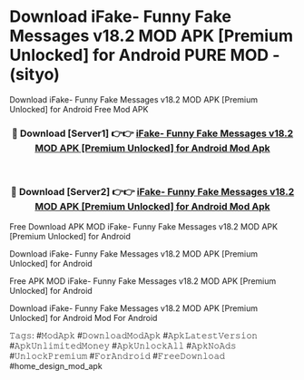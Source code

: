 # Download iFake- Funny Fake Messages v18.2 MOD APK [Premium Unlocked] for Android PURE MOD - (sityo)
Download iFake- Funny Fake Messages v18.2 MOD APK [Premium Unlocked] for Android Free Mod APK

<div align="center">
<h3>🔴 Download [Server1] 👉👉 <a href="https://apk-comot.site?title=iFake-_Funny_Fake_Messages_v18.2_MOD_APK_[Premium_Unlocked]_for_Android">iFake- Funny Fake Messages v18.2 MOD APK [Premium Unlocked] for Android Mod Apk</a></h3><br>

<h3>🔴 Download [Server2] 👉👉 <a href="https://apk-comot.site?title=iFake-_Funny_Fake_Messages_v18.2_MOD_APK_[Premium_Unlocked]_for_Android">iFake- Funny Fake Messages v18.2 MOD APK [Premium Unlocked] for Android Mod Apk</a></h3>
</div>


Free Download APK MOD iFake- Funny Fake Messages v18.2 MOD APK [Premium Unlocked] for Android

Download iFake- Funny Fake Messages v18.2 MOD APK [Premium Unlocked] for Android 

Free APK MOD iFake- Funny Fake Messages v18.2 MOD APK [Premium Unlocked] for Android 

Download iFake- Funny Fake Messages v18.2 MOD APK [Premium Unlocked] for Android Mod For Android

𝚃𝚊𝚐𝚜: #𝙼𝚘𝚍𝙰𝚙𝚔 #𝙳𝚘𝚠𝚗𝚕𝚘𝚊𝚍𝙼𝚘𝚍𝙰𝚙𝚔 #𝙰𝚙𝚔𝙻𝚊𝚝𝚎𝚜𝚝𝚅𝚎𝚛𝚜𝚒𝚘𝚗 #𝙰𝚙𝚔𝚄𝚗𝚕𝚒𝚖𝚒𝚝𝚎𝚍𝙼𝚘𝚗𝚎𝚢 #𝙰𝚙𝚔𝚄𝚗𝚕𝚘𝚌𝚔𝙰𝚕𝚕 #𝙰𝚙𝚔𝙽𝚘𝙰𝚍𝚜 #𝚄𝚗𝚕𝚘𝚌𝚔𝙿𝚛𝚎𝚖𝚒𝚞𝚖 #𝙵𝚘𝚛𝙰𝚗𝚍𝚛𝚘𝚒𝚍 #𝙵𝚛𝚎𝚎𝙳𝚘𝚠𝚗𝚕𝚘𝚊𝚍 #home_design_mod_apk